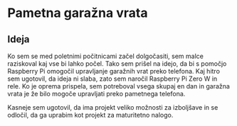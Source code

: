 # Pametna garažna vrata

## Ideja
Ko sem se med poletnimi počitnicami začel dolgočasiti, sem malce raziskoval kaj vse bi lahko počel. Tako sem prišel na idejo, da bi s pomočjo Raspberry Pi omogočil upravljanje garažnih vrat preko telefona. Kaj hitro sem ugotovil, da ideja ni slaba, zato sem naročil Raspberry Pi Zero W in rele. Ko je oprema prispela, sem potreboval vsega skupaj en dan in garažna vrata je že bilo mogoče upravljati preko pametnega telefona.

Kasneje sem ugotovil, da ima projekt veliko možnosti za izboljšave in se odločil, da ga uprabim kot projekt za maturitetno nalogo.
